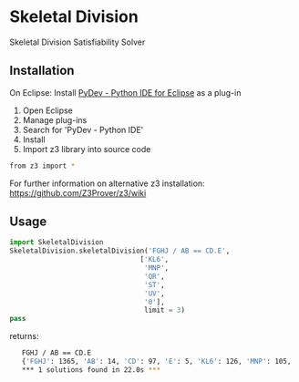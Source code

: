 # Skeletal Division
Skeletal Division Satisfiability Solver

## Installation
On Eclipse:
  Install [PyDev - Python IDE for Eclipse](https://www.pydev.org/download.html) as a plug-in
  1. Open Eclipse
  2. Manage plug-ins
  3. Search for 'PyDev - Python IDE'
  4. Install
  5. Import z3 library into source code
  ```bash
from z3 import *
```
For further information on alternative z3 installation:
https://github.com/Z3Prover/z3/wiki

## Usage
  ```python
import SkeletalDivision
SkeletalDivision.skeletalDivision('FGHJ / AB == CD.E',
                                  ['KL6', 
                                   'MNP',
                                   'QR',
                                   'ST',
                                   'UV',
                                   '0'],
                                   limit = 3)
pass
```
returns:
```bash
   FGHJ / AB == CD.E
   {'FGHJ': 1365, 'AB': 14, 'CD': 97, 'E': 5, 'KL6': 126, 'MNP': 105, 'QR': 98, 'ST': 70, 'UV': 70, '0': 0}
   *** 1 solutions found in 22.0s ***
```
